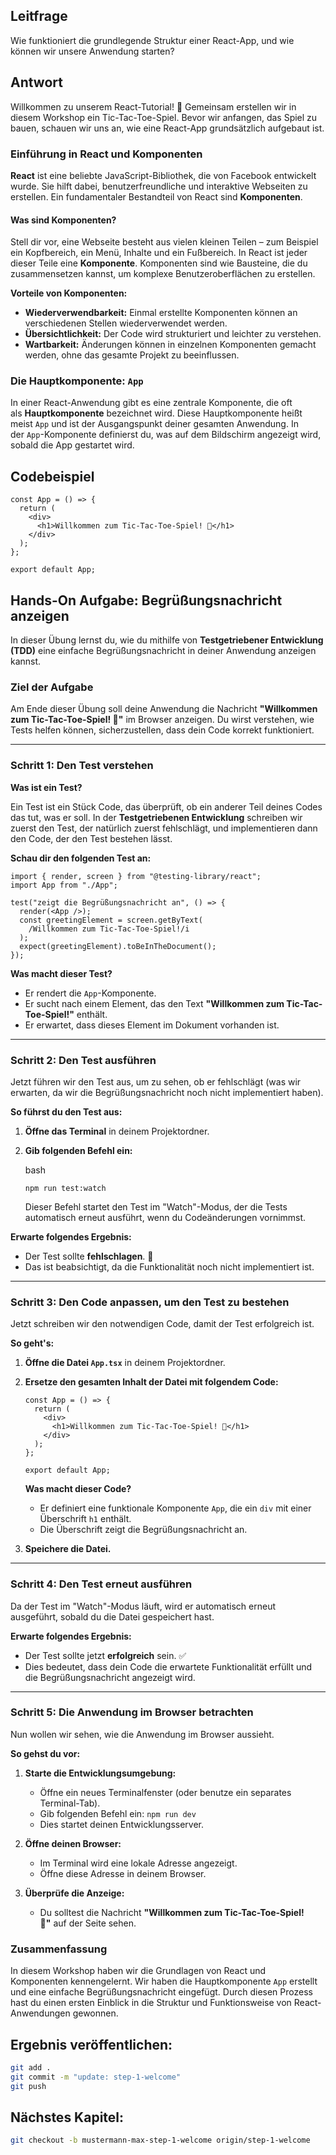 ## Leitfrage

Wie funktioniert die grundlegende Struktur einer React-App, und wie können wir unsere Anwendung starten?

## Antwort

Willkommen zu unserem React-Tutorial! 👋 Gemeinsam erstellen wir in diesem Workshop ein Tic-Tac-Toe-Spiel. Bevor wir anfangen, das Spiel zu bauen, schauen wir uns an, wie eine React-App grundsätzlich aufgebaut ist.

### Einführung in React und Komponenten

**React** ist eine beliebte JavaScript-Bibliothek, die von Facebook entwickelt wurde. Sie hilft dabei, benutzerfreundliche und interaktive Webseiten zu erstellen. Ein fundamentaler Bestandteil von React sind **Komponenten**.

#### Was sind Komponenten?

Stell dir vor, eine Webseite besteht aus vielen kleinen Teilen – zum Beispiel ein Kopfbereich, ein Menü, Inhalte und ein Fußbereich. In React ist jeder dieser Teile eine **Komponente**. Komponenten sind wie Bausteine, die du zusammensetzen kannst, um komplexe Benutzeroberflächen zu erstellen.

**Vorteile von Komponenten:**

- **Wiederverwendbarkeit:** Einmal erstellte Komponenten können an verschiedenen Stellen wiederverwendet werden.
- **Übersichtlichkeit:** Der Code wird strukturiert und leichter zu verstehen.
- **Wartbarkeit:** Änderungen können in einzelnen Komponenten gemacht werden, ohne das gesamte Projekt zu beeinflussen.

### Die Hauptkomponente: `App`

In einer React-Anwendung gibt es eine zentrale Komponente, die oft als **Hauptkomponente** bezeichnet wird. Diese Hauptkomponente heißt meist `App` und ist der Ausgangspunkt deiner gesamten Anwendung. In der `App`-Komponente definierst du, was auf dem Bildschirm angezeigt wird, sobald die App gestartet wird.

## Codebeispiel

```tsx
const App = () => {
  return (
    <div>
      <h1>Willkommen zum Tic-Tac-Toe-Spiel! 🎉</h1>
    </div>
  );
};

export default App;
```

## Hands-On Aufgabe: Begrüßungsnachricht anzeigen

In dieser Übung lernst du, wie du mithilfe von **Testgetriebener Entwicklung (TDD)** eine einfache Begrüßungsnachricht in deiner Anwendung anzeigen kannst.

### Ziel der Aufgabe

Am Ende dieser Übung soll deine Anwendung die Nachricht **"Willkommen zum Tic-Tac-Toe-Spiel! 🎉"** im Browser anzeigen. Du wirst verstehen, wie Tests helfen können, sicherzustellen, dass dein Code korrekt funktioniert.

---

### Schritt 1: Den Test verstehen

**Was ist ein Test?**

Ein Test ist ein Stück Code, das überprüft, ob ein anderer Teil deines Codes das tut, was er soll. In der **Testgetriebenen Entwicklung** schreiben wir zuerst den Test, der natürlich zuerst fehlschlägt, und implementieren dann den Code, der den Test bestehen lässt.

**Schau dir den folgenden Test an:**

```tsx
import { render, screen } from "@testing-library/react";
import App from "./App";

test("zeigt die Begrüßungsnachricht an", () => {
  render(<App />);
  const greetingElement = screen.getByText(
    /Willkommen zum Tic-Tac-Toe-Spiel!/i
  );
  expect(greetingElement).toBeInTheDocument();
});
```

**Was macht dieser Test?**

- Er rendert die `App`-Komponente.
- Er sucht nach einem Element, das den Text **"Willkommen zum Tic-Tac-Toe-Spiel!"** enthält.
- Er erwartet, dass dieses Element im Dokument vorhanden ist.

---

### Schritt 2: Den Test ausführen

Jetzt führen wir den Test aus, um zu sehen, ob er fehlschlägt (was wir erwarten, da wir die Begrüßungsnachricht noch nicht implementiert haben).

**So führst du den Test aus:**

1. **Öffne das Terminal** in deinem Projektordner.
2. **Gib folgenden Befehl ein:**

   bash

   `npm run test:watch`

   Dieser Befehl startet den Test im "Watch"-Modus, der die Tests automatisch erneut ausführt, wenn du Codeänderungen vornimmst.

**Erwarte folgendes Ergebnis:**

- Der Test sollte **fehlschlagen**. 🛑
- Das ist beabsichtigt, da die Funktionalität noch nicht implementiert ist.

---

### Schritt 3: Den Code anpassen, um den Test zu bestehen

Jetzt schreiben wir den notwendigen Code, damit der Test erfolgreich ist.

**So geht's:**

1. **Öffne die Datei `App.tsx`** in deinem Projektordner.
2. **Ersetze den gesamten Inhalt der Datei mit folgendem Code:**

   ```tsx
   const App = () => {
     return (
       <div>
         <h1>Willkommen zum Tic-Tac-Toe-Spiel! 🎉</h1>
       </div>
     );
   };

   export default App;
   ```

   **Was macht dieser Code?**

   - Er definiert eine funktionale Komponente `App`, die ein `div` mit einer Überschrift `h1` enthält.
   - Die Überschrift zeigt die Begrüßungsnachricht an.

3. **Speichere die Datei.**

---

### Schritt 4: Den Test erneut ausführen

Da der Test im "Watch"-Modus läuft, wird er automatisch erneut ausgeführt, sobald du die Datei gespeichert hast.

**Erwarte folgendes Ergebnis:**

- Der Test sollte jetzt **erfolgreich** sein. ✅
- Dies bedeutet, dass dein Code die erwartete Funktionalität erfüllt und die Begrüßungsnachricht angezeigt wird.

---

### Schritt 5: Die Anwendung im Browser betrachten

Nun wollen wir sehen, wie die Anwendung im Browser aussieht.

**So gehst du vor:**

1. **Starte die Entwicklungsumgebung:**

   - Öffne ein neues Terminalfenster (oder benutze ein separates Terminal-Tab).
   - Gib folgenden Befehl ein:
     `npm run dev`
   - Dies startet deinen Entwicklungsserver.

2. **Öffne deinen Browser:**

   - Im Terminal wird eine lokale Adresse angezeigt.
   - Öffne diese Adresse in deinem Browser.

3. **Überprüfe die Anzeige:**

   - Du solltest die Nachricht **"Willkommen zum Tic-Tac-Toe-Spiel! 🎉"** auf der Seite sehen.

### Zusammenfassung

In diesem Workshop haben wir die Grundlagen von React und Komponenten kennengelernt. Wir haben die Hauptkomponente `App` erstellt und eine einfache Begrüßungsnachricht eingefügt. Durch diesen Prozess hast du einen ersten Einblick in die Struktur und Funktionsweise von React-Anwendungen gewonnen.

## Ergebnis veröffentlichen:

```bash
git add .
git commit -m "update: step-1-welcome"
git push
```

## Nächstes Kapitel:

```bash
git checkout -b mustermann-max-step-1-welcome origin/step-1-welcome
```
